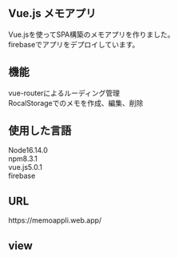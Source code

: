 <h2>Vue.js メモアプリ</h2>
Vue.jsを使ってSPA構築のメモアプリを作りました。<br>
firebaseでアプリをデプロイしています。<br>

<h2>機能</h2>
vue-routerによるルーディング管理<br>
RocalStorageでのメモを作成、編集、削除<br>

<h2>使用した言語</h2>
Node16.14.0<br>
npm8.3.1<br>
vue.js5.0.1<br>
firebase<br>

<h2>URL</h2>
https://memoappli.web.app/

<h2>view</h2>
